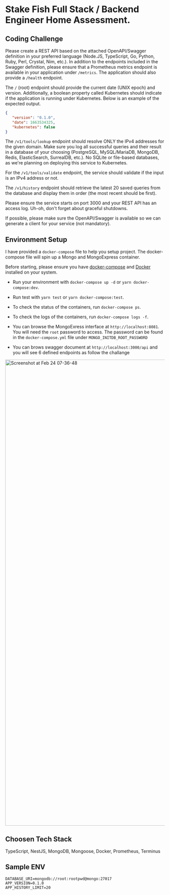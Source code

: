 # Stake Fish Full Stack / Backend Engineer Home Assessment.

## Coding Challenge

Please create a REST API based on the attached OpenAPI/Swagger definition in your preferred language (Node.JS, TypeScript, Go, Python, Ruby, Perl, Crystal, Nim, etc.). In addition to the endpoints included in the Swagger definition, please ensure that a Prometheus metrics endpoint is available in your application under `/metrics`. The application should also provide a `/health` endpoint.

The `/` (root) endpoint should provide the current date (UNIX epoch) and version. Additionally, a boolean property called Kubernetes should indicate if the application is running under Kubernetes. Below is an example of the expected output.

```json
{
   "version": "0.1.0",
   "date": 1663534325,
   "kubernetes": false
}
```

The `/v1/tools/lookup` endpoint should resolve ONLY the IPv4 addresses for the given domain. Make sure you log all successful queries and their result in a database of your choosing (PostgreSQL, MySQL/MariaDB, MongoDB, Redis, ElasticSearch, SurrealDB, etc.). No SQLite or file-based databases, as we're planning on deploying this service to Kubernetes.

For the `/v1/tools/validate` endpoint, the service should validate if the input is an IPv4 address or not.

The `/v1/history` endpoint should retrieve the latest 20 saved queries from the database and display them in order (the most recent should be first).

Please ensure the service starts on port 3000 and your REST API has an access log. Uh-oh, don't forget about graceful shutdowns.

If possible, please make sure the OpenAPI/Swagger is available so we can generate a client for your service (not mandatory).


## Environment Setup

I have provided a `docker-compose` file to help you setup project. The docker-compose file will spin up a Mongo and MongoExpress container.

Before starting, please ensure you have [docker-compose](https://docs.docker.com/compose/) and [Docker](https://www.docker.com/) installed on your system.

- Run your environment with `docker-compose up -d` or `yarn docker-compose:dev`.

- Run test with `yarn test` or `yarn docker-compose:test`.

- To check the status of the containers, run `docker-compose ps`.

- To check the logs of the containers, run `docker-compose logs -f`.

- You can browse the MongoExress interface at `http://localhost:8081`. You will need the `root` password to access. The password can be found in the `docker-compose.yml` file under `MONGO_INITDB_ROOT_PASSWORD`

- You can brows swagger document at `http://localhost:3000/api` and you will see 6 defined endpoints as follow the challange
<img width="1474" alt="Screenshot at Feb 24 07-36-48" src="https://user-images.githubusercontent.com/54128071/221192187-49fa7e6e-2e4b-4fd7-b0c2-336fa4d7c90f.png">


## Choosen Tech Stack
TypeScript, NestJS, MongoDB, Mongoose, Docker, Prometheus, Terminus

## Sample ENV

```PORT=3000
DATABASE_URI=mongodb://root:rootpwd@mongo:27017
APP_VERSION=0.1.0
APP_HISTORY_LIMIT=20
```

